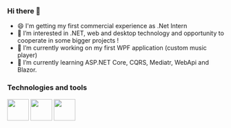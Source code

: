 ### Hi there 👋

<!--
**Michal-Hildebrandt/Michal-Hildebrandt** is a ✨ _special_ ✨ repository because its `README.md` (this file) appears on your GitHub profile.

Here are some ideas to get you started:


- 👯 I’m looking to collaborate on ...
- 🤔 I’m looking for help with ...
- 💬 Ask me about ...
- 📫 How to reach me: ...
- 😄 Pronouns: ...
- ⚡ Fun fact: ...
-->
- 😄 I'm getting my first commercial experience as .Net Intern
- 👀 I’m interested in .NET, web and desktop technology and opportunity to cooperate in some bigger projects !
- 🔭 I’m currently working on my first WPF application (custom music player)
- 🌱 I’m currently learning ASP.NET Core, CQRS, Mediatr, WebApi and Blazor. 
### Technologies and tools 
<img height=50 src="https://cdn.jsdelivr.net/gh/devicons/devicon/icons/csharp/csharp-original.svg"/> <img height=50 src="https://cdn.jsdelivr.net/gh/devicons/devicon/icons/visualstudio/visualstudio-plain.svg"/> <img height=50 src="https://cdn.jsdelivr.net/gh/devicons/devicon/icons/mysql/mysql-original-wordmark.svg"/>

